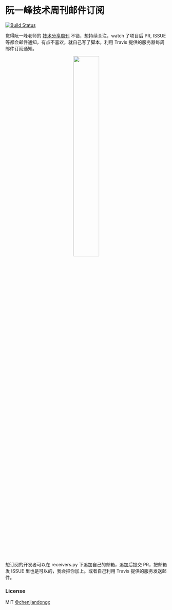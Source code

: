 # 阮一峰技术周刊邮件订阅

[![Build Status](https://travis-ci.com/chenjiandongx/weekly-email-subscribe.svg?branch=master)](https://travis-ci.org/chenjiandongx/weekly-email-subscribe)

觉得阮一峰老师的 [技术分享周刊](https://github.com/ruanyf/weekly) 不错，想持续关注，watch 了项目后 PR, ISSUE 等都会邮件通知，有点不喜欢，就自己写了脚本，利用 Travis 提供的服务器每周邮件订阅通知。

<div align="center">
    <img width="40%" src="https://user-images.githubusercontent.com/19553554/47614521-0832b000-dadc-11e8-9994-0951b75cae25.png">
</div>

想订阅的开发者可以在 receivers.py 下追加自己的邮箱，追加后提交 PR，把邮箱发 ISSUE 里也是可以的，我会把你加上。或者自己利用 Travis 提供的服务发送邮件。

### License

MIT [©chenjiandongx](https://github.com/chenjiandongx)
